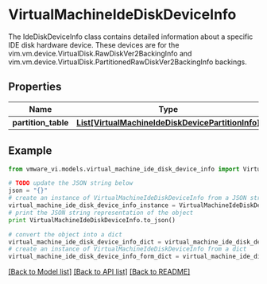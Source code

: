# VirtualMachineIdeDiskDeviceInfo

The IdeDiskDeviceInfo class contains detailed information about a specific IDE disk hardware device.  These devices are for the vim.vm.device.VirtualDisk.RawDiskVer2BackingInfo and vim.vm.device.VirtualDisk.PartitionedRawDiskVer2BackingInfo backings. 

## Properties
Name | Type | Description | Notes
------------ | ------------- | ------------- | -------------
**partition_table** | [**List[VirtualMachineIdeDiskDevicePartitionInfo]**](VirtualMachineIdeDiskDevicePartitionInfo.md) |  | [optional] 

## Example

```python
from vmware_vi.models.virtual_machine_ide_disk_device_info import VirtualMachineIdeDiskDeviceInfo

# TODO update the JSON string below
json = "{}"
# create an instance of VirtualMachineIdeDiskDeviceInfo from a JSON string
virtual_machine_ide_disk_device_info_instance = VirtualMachineIdeDiskDeviceInfo.from_json(json)
# print the JSON string representation of the object
print VirtualMachineIdeDiskDeviceInfo.to_json()

# convert the object into a dict
virtual_machine_ide_disk_device_info_dict = virtual_machine_ide_disk_device_info_instance.to_dict()
# create an instance of VirtualMachineIdeDiskDeviceInfo from a dict
virtual_machine_ide_disk_device_info_form_dict = virtual_machine_ide_disk_device_info.from_dict(virtual_machine_ide_disk_device_info_dict)
```
[[Back to Model list]](../README.md#documentation-for-models) [[Back to API list]](../README.md#documentation-for-api-endpoints) [[Back to README]](../README.md)


